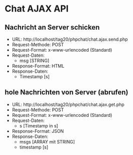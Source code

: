 # Chat AJAX API

## Nachricht an Server schicken
- URL: http://localhost/tag20/phpchat/chat.ajax.send.php
- Request-Methode: POST
- Request-Format: x-www-urlencoded (Standard)
- Request-Daten:
  * msg [STRING]
- Response-Format: HTML
- Response-Daten:
  * Timestamp [s]

## hole Nachrichten von Server (abrufen)
- URL: http://localhost/tag20/phpchat/chat.ajax.get.php
- Request-Methode: POST
- Request-Format: x-www-urlencoded (Standard)
- Request-Daten:
  * s [Timestamp in s]
- Response-Format: JSON
- Response-Daten:
  * msgs [ARRAY mit STRING]
  * timestamp [s]
